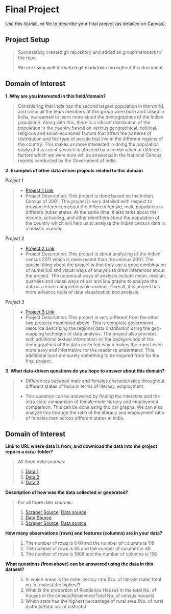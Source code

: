 # Final Project
Use this `REAMDE.md` file to describe your final project (as detailed on Canvas).

## Project Setup
> Successfully created git repository and added all group members to the repo.
>
> We are using well formatted git markdown throughout this document.

## Domain of Interest
**1. Why are you interested in this field/domain?**
> Considering that India has the second largest population in the world, and since all the team members of this group were born and raised in India, we  wanted to learn more about the demographics of the Indian population. Along with this, there is a vibrant distribution of the population in the country based on various geographical, political, religious and socio-economic factors that affect the patterns of distribution and the type of people that live in the different regions of the country. This makes us more interested in doing the population study of this country which is affected by a combination of different factors which we were sure will be answered in the National Census reports conducted by the Government of India.

**2. Examples of other data driven projects related to this domain**

*Project 1*
> - [Project 1 Link](https://www.kaggle.com/omkar25/census)
> - Project Description: This project is done based on the Indian Census of 2001. This project is very detailed with respect to drawing inferences about the different female, male population in different Indian states. At the same time, it also talks about the income, schooling, and other identifiers about the population of the country which will help us to analyze the Indian census data in a holistic manner.

*Project 2*
> - [Project 2 Link](https://www.kaggle.com/rameshsinghds1986/analyzing-indian-census-2011)
> - Project Description: This project is about analyzing of the Indian census 2011 which is more recent than the census 2001. The special thing about the project is that they use a good combination of numerical and visual ways of analysis to draw inferences about the project. The numerical ways of analysis include mean, median, quartiles and visual ways of bar and line graphs to analyze the data in a more comprehensible manner. Overall, this project has more advance tools of data visualization and analysis.

*Project 3*
> - [Project 3 Link](https://censusindia.gov.in/2011census/dchb/0700_PART_B_DCHB_NCT%20OF%20DELHI.pdf)
> - Project Description: This project is very different from the other two projects mentioned above. This is complete government resource describing the regional data distribution using the geo-mapping technique of data analysis. The project also provides with additional textual information on the backgrounds of the demographics of the data collected which makes the report even more easy and informative for the reader to understand. This additional tools are surely something to be inspired from for the final project.

**3. What data-driven questions do you hope to answer about this domain?**

> - Differences between male and females characteristics throughout different states of India in terms of literacy, employment.
>
> - This question can be answered by finding the interstate and the intra state comparison of female:male literacy and employment comparison. This can be done using the bar graphs. We can also analyze this through the ratio of the literacy and employment ratio of females:men across different states in India.

## Domain of Interest

**Link to URL where data is from, and download the data into the project repo in a `data/` folder?**
>All three data sources:
>
> 1. [Data 1](https://www.kaggle.com/danofer/india-census?select=india-districts-census-2011.csv)
> 2. [Data 2](https://www.kaggle.com/danofer/india-census?select=hlpca-colnames.csv)
> 3. [Data 3](https://www.kaggle.com/danofer/india-census?select=india_census_housing-hlpca-full.csv)

**Description of how was the data collected or generated?**
>For all three data sources:
>
> 1. [Scraper Source](https://github.com/nishusharma1608/India-Census-2011-Analysis), [Data source](http://censusindia.gov.in/2011-Common/CensusData2011.html)
> 2. [Data Source](https://censusindia.gov.in/DigitalLibrary/MFTableSeries.aspx)
> 3. [Scraper Source](https://github.com/pigshell/india-census-2011), [Data source](http://censusindia.gov.in/2011-Common/CensusData2011.html)

**How many observations (rows) and features (columns) are in your data?**
> 1. The number of rows is 640 and the number of columns is 118
> 2. The number of rows is 85 and the number of columns is 48
> 3. The number of rows is 1908 and the number of columns is 156

**What questions (from above) can be answered using the data in this dataset?**
> 1. In which areas is the male literacy rate (No. of literate male/ total no. of males) the highest?
> 2. What is the proportion of Residence Houses in the total No. of houses in the census(Residence/Total No. of census houses)
> 3. Which state has the highest percentage of rural area (No. of rural districts/total no. of districts)

